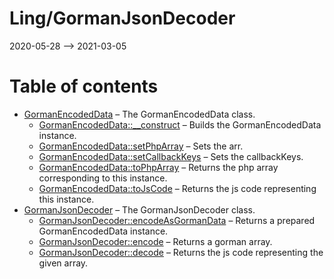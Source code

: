Ling/GormanJsonDecoder
================
2020-05-28 --> 2021-03-05




Table of contents
===========

- [GormanEncodedData](https://github.com/lingtalfi/GormanJsonDecoder/blob/master/doc/api/Ling/GormanJsonDecoder/GormanEncodedData.md) &ndash; The GormanEncodedData class.
    - [GormanEncodedData::__construct](https://github.com/lingtalfi/GormanJsonDecoder/blob/master/doc/api/Ling/GormanJsonDecoder/GormanEncodedData/__construct.md) &ndash; Builds the GormanEncodedData instance.
    - [GormanEncodedData::setPhpArray](https://github.com/lingtalfi/GormanJsonDecoder/blob/master/doc/api/Ling/GormanJsonDecoder/GormanEncodedData/setPhpArray.md) &ndash; Sets the arr.
    - [GormanEncodedData::setCallbackKeys](https://github.com/lingtalfi/GormanJsonDecoder/blob/master/doc/api/Ling/GormanJsonDecoder/GormanEncodedData/setCallbackKeys.md) &ndash; Sets the callbackKeys.
    - [GormanEncodedData::toPhpArray](https://github.com/lingtalfi/GormanJsonDecoder/blob/master/doc/api/Ling/GormanJsonDecoder/GormanEncodedData/toPhpArray.md) &ndash; Returns the php array corresponding to this instance.
    - [GormanEncodedData::toJsCode](https://github.com/lingtalfi/GormanJsonDecoder/blob/master/doc/api/Ling/GormanJsonDecoder/GormanEncodedData/toJsCode.md) &ndash; Returns the js code representing this instance.
- [GormanJsonDecoder](https://github.com/lingtalfi/GormanJsonDecoder/blob/master/doc/api/Ling/GormanJsonDecoder/GormanJsonDecoder.md) &ndash; The GormanJsonDecoder class.
    - [GormanJsonDecoder::encodeAsGormanData](https://github.com/lingtalfi/GormanJsonDecoder/blob/master/doc/api/Ling/GormanJsonDecoder/GormanJsonDecoder/encodeAsGormanData.md) &ndash; Returns a prepared GormanEncodedData instance.
    - [GormanJsonDecoder::encode](https://github.com/lingtalfi/GormanJsonDecoder/blob/master/doc/api/Ling/GormanJsonDecoder/GormanJsonDecoder/encode.md) &ndash; Returns a gorman array.
    - [GormanJsonDecoder::decode](https://github.com/lingtalfi/GormanJsonDecoder/blob/master/doc/api/Ling/GormanJsonDecoder/GormanJsonDecoder/decode.md) &ndash; Returns the js code representing the given array.




